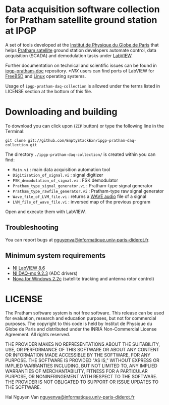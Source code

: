 Data acquisition software collection for Pratham satellite ground station at IPGP
==============

A set of tools developed at the [Institut de Physique du Globe de Paris](http://www.ipgp.fr) that helps [Pratham satellite](http://www.aero.iitb.ac.in/pratham/) ground station developers automate control, data acquisition (SCADA) and demodulation tasks under [LabVIEW](http://www.ni.com/labview/).

Further documentation on technical and scientific issues can be found in [ipgp-pratham-doc](https://github.com/EmptyStackExn/ipgp-pratham-doc) repository. _*NIX_ users can find ports of LabVIEW for [FreeBSD](http://people.freebsd.org/~murray/daq.html#labview) and [Linux](http://www.ni.com/white-paper/11786/en) operating systems.

Usage of `ipgp-pratham-daq-collection` is allowed under the terms listed in LICENSE section at the bottom of this file.


Downloading and building
=============

To download you can click upon (`ZIP` button) or type the following line in the Terminal:

	git clone git://github.com/EmptyStackExn/ipgp-pratham-daq-collection.git

The directory `./ipgp-pratham-daq-collection/` is created within you can find:

- `Main.vi` : main data acquisition automation tool
- `Digitization_of_signal.vi` : signal digitizer
- `FSK_demodulation_of_signal.vi` : FSK demodulator
- `Pratham_type_signal_generator.vi` : Pratham-type signal generator
- `Pratham_type_rawfile_generator.vi` : Pratham-type raw signal generator
- `Wave_file_of_LVM_file.vi` : returns a [WAVE audio](http://www-mmsp.ece.mcgill.ca/Documents/AudioFormats/WAVE/WAVE.html) file of a signal
- `LVM_file_of_wave_file.vi` : inversed map of the previous program

Open and execute them with LabVIEW.

Troubleshooting
---------------

You can report bugs at <nguyenva@informatique.univ-paris-diderot.fr>.


Minimum system requirements
---------------------------

- [NI LabVIEW 8.6](http://digital.ni.com/src.nsf/websearch/968B3DF8AD48394D86257880005141A8?OpenDocument&node=node=203014_us)
- [NI DAQ-mx 9.2.3](http://joule.ni.com/nidu/cds/view/p/id/2260/lang/fr) (ADC drivers)
- [Nova for Windows 2.2c](http://www.nlsa.com/uploads/nfw21v/nova_21v_download.html) (satellite tracking and antenna rotor control)

LICENSE
=======

The Pratham software system is not free software. This release can be used for evaluation, research and education purposes, but not for commercial purposes. The copyright to this code is held by Institut de Physique du Globe de Paris and distributed under the INRIA Non-Commercial License Agreement. All rights reserved.

THE PROVIDER MAKES NO REPRESENTATIONS ABOUT THE SUITABILITY, USE, OR PERFORMANCE OF THIS SOFTWARE OR ABOUT ANY CONTENT OR INFORMATION MADE ACCESSIBLE BY THE SOFTWARE, FOR ANY PURPOSE. THE SOFTWARE IS PROVIDED "AS IS," WITHOUT EXPRESS OR IMPLIED WARRANTIES INCLUDING, BUT NOT LIMITED TO, ANY IMPLIED WARRANTIES OF MERCHANTABILITY, FITNESS FOR A PARTICULAR PURPOSE, OR NONINFRINGEMENT WITH RESPECT TO THE SOFTWARE. THE PROVIDER IS NOT OBLIGATED TO SUPPORT OR ISSUE UPDATES TO THE SOFTWARE.

Hai Nguyen Van <nguyenva@informatique.univ-paris-diderot.fr>
